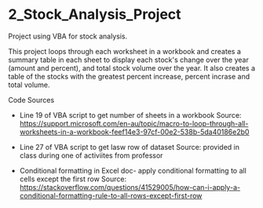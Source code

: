 # 2_Stock_Analysis_Project
Project using VBA for stock analysis. 

This project loops through each worksheet in a workbook and creates a summary table in each sheet to display each stock's change over the year (amount and percent), and total stock volume over the year. It also creates a table of the stocks with the greatest percent increase, percent incrase and total volume. 


Code Sources
* Line 19 of VBA script to get number of sheets in a workbook 
    Source: https://support.microsoft.com/en-au/topic/macro-to-loop-through-all-worksheets-in-a-workbook-feef14e3-97cf-00e2-538b-5da40186e2b0

* Line 27 of VBA script to get lasw row of dataset
    Source: provided in class during one of activiites from professor

* Conditional formatting in Excel doc- apply conditional formatting to all cells except the first row
    Source: https://stackoverflow.com/questions/41529005/how-can-i-apply-a-conditional-formatting-rule-to-all-rows-except-first-row